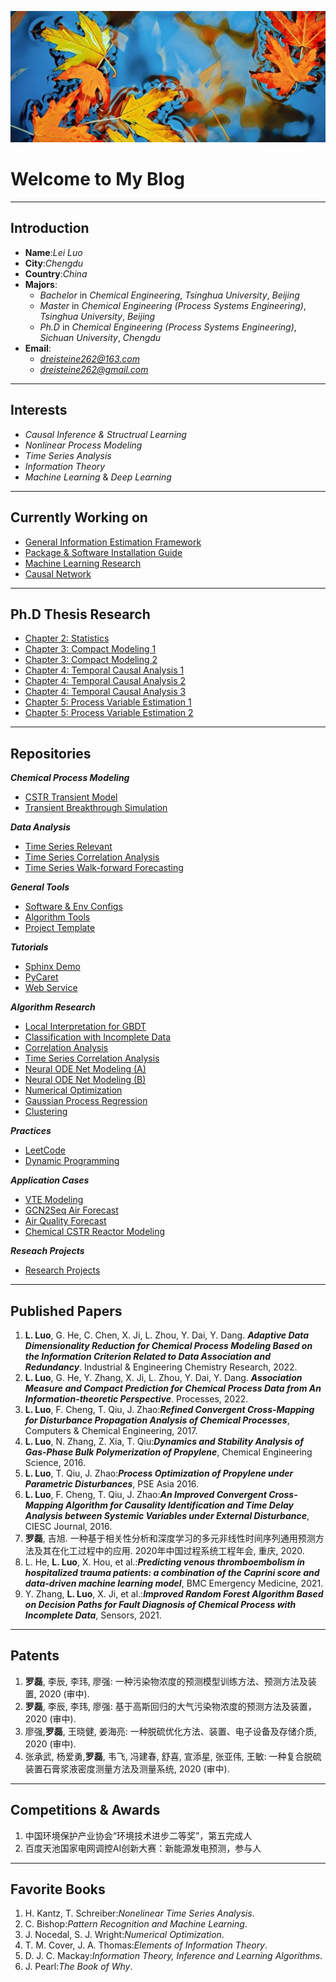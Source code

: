 <script type="text/x-mathjax-config">
    MathJax.Hub.Config({
      tex2jax: {
        skipTags: ['script', 'noscript', 'style', 'textarea', 'pre'],
        inlineMath: [['$','$']]
      }
    });
</script>

<script src="https://cdn.mathjax.org/mathjax/latest/MathJax.js?config=TeX-AMS-MML_HTMLorMML" type="text/javascript"></script>

![封面](img/wall_paper.jpg)

# Welcome to My Blog

---

## Introduction

* **Name**:*Lei Luo*
* **City**:*Chengdu*
* **Country**:*China*
* **Majors**:
  * *Bachelor* in *Chemical Engineering*, *Tsinghua University*, *Beijing*
  * *Master* in *Chemical Engineering (Process Systems Engineering)*, *Tsinghua University*, *Beijing*
  * *Ph.D* in *Chemical Engineering (Process Systems Engineering)*, *Sichuan University*, *Chengdu*
* **Email**:
  * *dreisteine262@163.com*
  * *dreisteine262@gmail.com*

---

## Interests

* *Causal Inference & Structrual Learning*
* *Nonlinear Process Modeling*
* *Time Series Analysis*
* *Information Theory*
* *Machine Learning* & *Deep Learning*

---

## Currently Working on

* [General Information Estimation Framework](https://github.com/Ulti-Dreisteine/general-information-estimation-framework)
* [Package & Software Installation Guide](https://github.com/Ulti-Dreisteine/package-and-software-installation-guide)
* [Machine Learning Research](https://github.com/Ulti-Dreisteine/machine-learning-research)
* [Causal Network](https://github.com/Ulti-Dreisteine/research-causal-network-analysis-modeling)

---

## Ph.D Thesis Research

* [Chapter 2: Statistics](https://github.com/Ulti-Dreisteine/phd-thesis-statistics-and-bayesian-network)
* [Chapter 3: Compact Modeling 1](https://github.com/Ulti-Dreisteine/research-compact-predictive-modeling-cmim-g)
* [Chapter 3: Compact Modeling 2](https://github.com/Ulti-Dreisteine/phd-thesis-rmic-chemical-process-causality-analysis)
* [Chapter 4: Temporal Causal Analysis 1](https://github.com/Ulti-Dreisteine/phd-thesis-temporal-causal-analysis)
* [Chapter 4: Temporal Causal Analysis 2](https://github.com/Ulti-Dreisteine/phd-thesis-local-causal-analysis)
* [Chapter 4: Temporal Causal Analysis 3](https://github.com/Ulti-Dreisteine/phd-thesis-time-delayed-causal-analysis-and-compact-modeling)
* [Chapter 5: Process Variable Estimation 1](https://github.com/Ulti-Dreisteine/phd-thesis-process-parameter-estimation)
* [Chapter 5: Process Variable Estimation 2](https://github.com/Ulti-Dreisteine/research-bayesian-parameter-estimation)

---

## Repositories

***Chemical Process Modeling***

* [CSTR Transient Model](https://github.com/Ulti-Dreisteine/cstr_transient_model)
* [Transient Breakthrough Simulation](https://github.com/Ulti-Dreisteine/transient-breakthrough-simulation)

***Data Analysis***

* [Time Series Relevant](https://github.com/Ulti-Dreisteine/time_series_relevant)
* [Time Series Correlation Analysis](https://ulti-dreisteine.github.io/time-series-correlaltion-analysis/)
* [Time Series Walk-forward Forecasting](https://github.com/Ulti-Dreisteine/time-series-walk-forward-modeling)

***General Tools***

* [Software &amp; Env Configs](https://github.com/Ulti-Dreisteine/software-env-config-notes)
* [Algorithm Tools](https://github.com/Ulti-Dreisteine/algorithm-tools)
* [Project Template](https://github.com/Ulti-Dreisteine/project-template)

***Tutorials***

* [Sphinx Demo](https://github.com/Ulti-Dreisteine/sphinx-demo)
* [PyCaret](https://github.com/Ulti-Dreisteine/PyCaret-tutorial)
* [Web Service](https://github.com/Ulti-Dreisteine/web_service)

***Algorithm Research***

* [Local Interpretation for GBDT](https://ulti-dreisteine.github.io/local-interpretation-for-gbdt/)
* [Classification with Incomplete Data](https://github.com/Ulti-Dreisteine/Classification-with-Incomplete-Data)
* [Correlation Analysis](https://github.com/Ulti-Dreisteine/nonlinear-correlation-analysis)
* [Time Series Correlation Analysis](https://github.com/Ulti-Dreisteine/time-series-correlaltion-analysis)
* [Neural ODE Net Modeling (A)](https://github.com/Ulti-Dreisteine/Neural-ODE-Model-Research)
* [Neural ODE Net Modeling (B)](https://github.com/Ulti-Dreisteine/ode_network)
* [Numerical Optimization](https://github.com/Ulti-Dreisteine/numerical-optimization)
* [Gaussian Process Regression](https://github.com/Ulti-Dreisteine/gaussian-process-regression)
* [Clustering](https://github.com/Ulti-Dreisteine/clustering_algorithm)

***Practices***

* [LeetCode](https://github.com/Ulti-Dreisteine/LeetCode)
* [Dynamic Programming](https://github.com/Ulti-Dreisteine/dynamic_programming)

***Application Cases***

* [VTE Modeling](https://github.com/Ulti-Dreisteine/trauma-patient-VTE-modeling)
* [GCN2Seq Air Forecast](https://github.com/Ulti-Dreisteine/gcn2seq)
* [Air Quality Forecast](https://github.com/Ulti-Dreisteine/time_series_relevant)
* [Chemical CSTR Reactor Modeling](https://github.com/Ulti-Dreisteine/cstr_transient_model)

***Reseach Projects***

* [Research Projects](https://github.com/users/Ulti-Dreisteine/projects/2)

---

## Published Papers

1. **L. Luo**, G. He, C. Chen, X. Ji, L. Zhou, Y. Dai, Y. Dang. ***Adaptive Data Dimensionality Reduction for Chemical Process Modeling Based on the Information Criterion Related to Data Association and Redundancy***. Industrial & Engineering Chemistry Research, 2022.
2. **L. Luo**, G. He, Y. Zhang, X. Ji, L. Zhou, Y. Dai, Y. Dang. ***Association Measure and Compact Prediction for Chemical Process Data from An Information-theoretic Perspective***. Processes, 2022.
3. **L. Luo**, F. Cheng, T. Qiu, J. Zhao:***Refined Convergent Cross-Mapping for Disturbance Propagation Analysis of Chemical Processes***, Computers & Chemical Engineering, 2017.
4. **L. Luo**, N. Zhang, Z. Xia, T. Qiu:***Dynamics and Stability Analysis of Gas-Phase Bulk Polymerization of Propylene***, Chemical Engineering Science, 2016.
5. **L. Luo**, T. Qiu, J. Zhao:***Process Optimization of Propylene under Parametric Disturbances***, PSE Asia 2016.
6. **L. Luo**, F. Cheng, T. Qiu, J. Zhao:***An Improved Convergent Cross-Mapping Algorithm for Causality Identification and Time Delay Analysis between Systemic Variables under External Disturbance***, CIESC Journal, 2016.
7. **罗磊**, 吉旭. 一种基于相关性分析和深度学习的多元非线性时间序列通用预测方法及其在化工过程中的应用. 2020年中国过程系统工程年会, 重庆, 2020.
8. L. He, **L. Luo**, X. Hou, et al.:***Predicting venous thromboembolism in hospitalized trauma patients: a combination of the Caprini score and data-driven machine learning model***, BMC Emergency Medicine, 2021.
9. Y. Zhang, **L. Luo**, X. Ji, et al.:***Improved Random Forest Algorithm Based on Decision Paths for Fault Diagnosis of Chemical Process with Incomplete Data***, Sensors, 2021.  
    
---

## Patents

1. **罗磊**, 李辰, 李玮, 廖强: 一种污染物浓度的预测模型训练方法、预测方法及装置, 2020 (审中).
2. **罗磊**, 李辰, 李玮, 廖强: 基于高斯回归的大气污染物浓度的预测方法及装置， 2020 (审中).
3. 廖强,**罗磊**, 王晓健, 姜海亮: 一种脱硫优化方法、装置、电子设备及存储介质, 2020 (审中).
4. 张承武, 杨爱勇,**罗磊**, 韦飞, 冯建春, 舒喜, 宣添星, 张亚伟, 王敏: 一种复合脱硫装置石膏浆液密度测量方法及测量系统, 2020 (审中).

---

## Competitions & Awards

1. 中国环境保护产业协会“环境技术进步二等奖”，第五完成人
2. 百度天池国家电网调控AI创新大赛：新能源发电预测，参与人

---

## Favorite Books

1. H. Kantz, T. Schreiber:*Nonelinear Time Series Analysis*.
2. C. Bishop:*Pattern Recognition and Machine Learning*.
3. J. Nocedal, S. J. Wright:*Numerical Optimization*.
4. T. M. Cover, J. A. Thomas:*Elements of Information Theory*.
5. D. J. C. Mackay:*Information Theory, Inference and Learning Algorithms*.
6. J. Pearl:*The Book of Why*.
